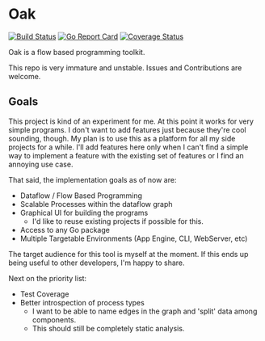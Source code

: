 # Oak

[![Build Status](https://travis-ci.org/Logiraptor/oak.svg?branch=master)](https://travis-ci.org/Logiraptor/oak)
[![Go Report Card](https://goreportcard.com/badge/github.com/Logiraptor/oak)](https://goreportcard.com/report/github.com/Logiraptor/oak)
[![Coverage Status](https://coveralls.io/repos/github/Logiraptor/oak/badge.svg?branch=master)](https://coveralls.io/github/Logiraptor/oak?branch=master)

Oak is a flow based programming toolkit.

This repo is very immature and unstable. Issues and Contributions are welcome.

## Goals

This project is kind of an experiment for me. At this point it works for very simple programs.
I don't want to add features just because they're cool sounding, though.
My plan is to use this as a platform for all my side projects for a while.
I'll add features here only when I can't find a simple way to implement a
feature with the existing set of features or I find an annoying use case.

That said, the implementation goals as of now are:

- Dataflow / Flow Based Programming
- Scalable Processes within the dataflow graph
- Graphical UI for building the programs
	- I'd like to reuse existing projects if possible for this.
- Access to any Go package
- Multiple Targetable Environments (App Engine, CLI, WebServer, etc)

The target audience for this tool is myself at the moment. If this ends up being useful to other developers, I'm happy to share.

Next on the priority list:

- Test Coverage
- Better introspection of process types
	- I want to be able to name edges in the graph and 'split' data among components.
	- This should still be completely static analysis.
